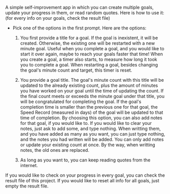 A simple self-improvement app in which you can create multiple goals, update your progress in them, or read random quotes.
Here is how to use it: (for every info on your goals, check the result file)
- Pick one of the options in the first prompt. Here are the options:
  1) You first provide a title for a goal. If the goal is inexistent, it will be created. Otherwise, the existing one will be restarted with a
     new minute goal. Useful when you complete a goal, and you would like to start it over again, maybe to reach your goals faster that time!
     When you create a goal, a timer also starts, to measure how long it took you to complete a goal. When restarting a goal, besides changing
     the goal's minute count and target, this timer is reset.

  2) You provide a goal title. The goal's minute count with this title will be updated to the already existing count, plus the amount of
     minutes you have worked on your goal until the time of updating the count. If the final count meets or exceeds the minute goal under that
     title, you will be congratulated for completing the goal. If the goal's completion time is smaller than the previous one for that goal,
     the Speed Record (measured in days) of the goal will be updated to that time of completion. By choosing this option, you can also add notes
     for that goal, if you would like to. If you would like to clear your notes, just ask to add some, and type nothing. When writting them, and
     you have added as many as you want, you can just type nothing, and the notes you had written will be added. You can only add notes or
     update your existing count at once. By the way, when writting notes, the old ones are replaced.

  3) As long as you want to, you can keep reading quotes from the internet.

If you would like to check on your progress in every goal, you can check the result file of this project.
If you would like to reset all info for all goals, just empty the result file.